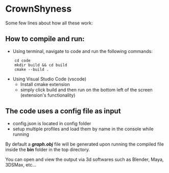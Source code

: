 CrownShyness
========================

Some few lines about how all these work:

## How to compile and run:
- Using terminal, navigate to code and run the following commands:
```console
    cd code
    mkdir build && cd build
    cmake --build .

```

- Using Visual Studio Code (vscode)
    - Install cmake extension
    - simply click build and then run on the bottom left of the screen (extension's functionality)

## The code uses a config file as input
- config.json is located in config folder
- setup multiple profiles and load them by name in the console while running

By default a ***graph.obj*** file will be generated upon running the compiled file inside the **bin** folder in the top directory.

You can open and view the output via 3d softwares such as Blender, Maya, 3DSMax, etc...

